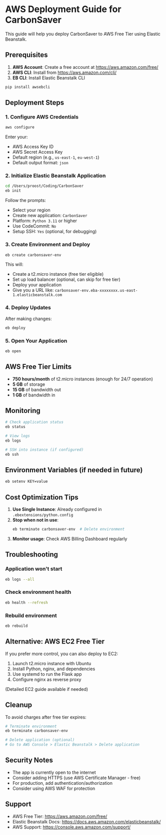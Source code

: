 # AWS Deployment Guide for CarbonSaver

This guide will help you deploy CarbonSaver to AWS Free Tier using Elastic Beanstalk.

## Prerequisites

1. **AWS Account**: Create a free account at https://aws.amazon.com/free/
2. **AWS CLI**: Install from https://aws.amazon.com/cli/
3. **EB CLI**: Install Elastic Beanstalk CLI

```bash
pip install awsebcli
```

## Deployment Steps

### 1. Configure AWS Credentials

```bash
aws configure
```

Enter your:
- AWS Access Key ID
- AWS Secret Access Key
- Default region (e.g., `us-east-1`, `eu-west-1`)
- Default output format: `json`

### 2. Initialize Elastic Beanstalk Application

```bash
cd /Users/proost/Coding/CarbonSaver
eb init
```

Follow the prompts:
- Select your region
- Create new application: `CarbonSaver`
- Platform: `Python 3.11` or higher
- Use CodeCommit: `No`
- Setup SSH: `Yes` (optional, for debugging)

### 3. Create Environment and Deploy

```bash
eb create carbonsaver-env
```

This will:
- Create a t2.micro instance (free tier eligible)
- Set up load balancer (optional, can skip for free tier)
- Deploy your application
- Give you a URL like: `carbonsaver-env.eba-xxxxxxxx.us-east-1.elasticbeanstalk.com`

### 4. Deploy Updates

After making changes:

```bash
eb deploy
```

### 5. Open Your Application

```bash
eb open
```

## AWS Free Tier Limits

- **750 hours/month** of t2.micro instances (enough for 24/7 operation)
- **5 GB** of storage
- **15 GB** of bandwidth out
- **1 GB** of bandwidth in

## Monitoring

```bash
# Check application status
eb status

# View logs
eb logs

# SSH into instance (if configured)
eb ssh
```

## Environment Variables (if needed in future)

```bash
eb setenv KEY=value
```

## Cost Optimization Tips

1. **Use Single Instance**: Already configured in `.ebextensions/python.config`
2. **Stop when not in use**:
   ```bash
   eb terminate carbonsaver-env  # Delete environment
   ```
3. **Monitor usage**: Check AWS Billing Dashboard regularly

## Troubleshooting

### Application won't start
```bash
eb logs --all
```

### Check environment health
```bash
eb health --refresh
```

### Rebuild environment
```bash
eb rebuild
```

## Alternative: AWS EC2 Free Tier

If you prefer more control, you can also deploy to EC2:

1. Launch t2.micro instance with Ubuntu
2. Install Python, nginx, and dependencies
3. Use systemd to run the Flask app
4. Configure nginx as reverse proxy

(Detailed EC2 guide available if needed)

## Cleanup

To avoid charges after free tier expires:

```bash
# Terminate environment
eb terminate carbonsaver-env

# Delete application (optional)
# Go to AWS Console > Elastic Beanstalk > Delete application
```

## Security Notes

- The app is currently open to the internet
- Consider adding HTTPS (use AWS Certificate Manager - free)
- For production, add authentication/authorization
- Consider using AWS WAF for protection

## Support

- AWS Free Tier: https://aws.amazon.com/free/
- Elastic Beanstalk Docs: https://docs.aws.amazon.com/elasticbeanstalk/
- AWS Support: https://console.aws.amazon.com/support/
